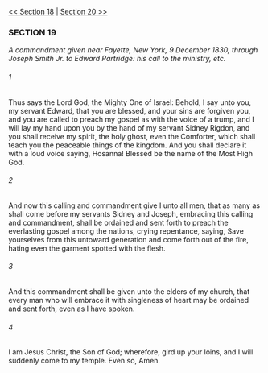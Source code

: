 [<< Section 18](Section%2018)  |  [Section 20 >>](Section%2020)

### SECTION 19

*A commandment given near Fayette, New York, 9 December 1830, through Joseph Smith Jr. to Edward Partridge: his call to the ministry, etc.*

###### 1
Thus says the Lord God, the Mighty One of Israel: Behold, I say unto you, my servant Edward, that you are blessed, and your sins are forgiven you, and you are called to preach my gospel as with the voice of a trump, and I will lay my hand upon you by the hand of my servant Sidney Rigdon, and you shall receive my spirit, the holy ghost, even the Comforter, which shall teach you the peaceable things of the kingdom. And you shall declare it with a loud voice saying, Hosanna! Blessed be the name of the Most High God.

###### 2
And now this calling and commandment give I unto all men, that as many as shall come before my servants Sidney and Joseph, embracing this calling and commandment, shall be ordained and sent forth to preach the everlasting gospel among the nations, crying repentance, saying, Save yourselves from this untoward generation and come forth out of the fire, hating even the garment spotted with the flesh.

###### 3
And this commandment shall be given unto the elders of my church, that every man who will embrace it with singleness of heart may be ordained and sent forth, even as I have spoken.

###### 4
I am Jesus Christ, the Son of God; wherefore, gird up your loins, and I will suddenly come to my temple. Even so, Amen.